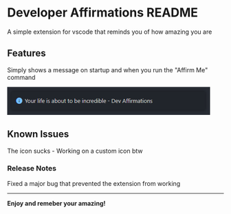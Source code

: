 # Developer Affirmations README

A simple extension for vscode that reminds you of how amazing you are

## Features

Simply shows a message on startup and when you run the "Affirm Me" command

![feature X](images/demo.png)

## Known Issues

The icon sucks - Working on a custom icon btw

### Release Notes

Fixed a major bug that prevented the extension from working

---

**Enjoy and remeber your amazing!**
